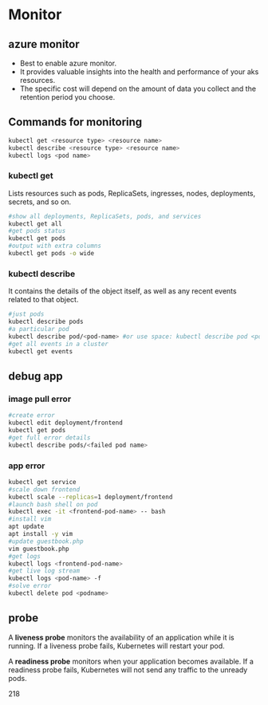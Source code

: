 # Monitor

## azure monitor
- Best to enable azure monitor.
- It provides valuable insights into the health and performance of your aks resources.
- The specific cost will depend on the amount of data you collect and the retention period you choose.

## Commands for monitoring
```sh
kubectl get <resource type> <resource name>
kubectl describe <resource type> <resource name>
kubectl logs <pod name>
```

### kubectl get
Lists resources such as pods, ReplicaSets, ingresses, nodes, deployments, secrets, and so on.
```sh
#show all deployments, ReplicaSets, pods, and services
kubectl get all
#get pods status
kubectl get pods
#output with extra columns
kubectl get pods -o wide
```

### kubectl describe
It contains the details of the object itself, as well as any recent events
related to that object.
```sh
#just pods
kubectl describe pods
#a particular pod
kubectl describe pod/<pod-name> #or use space: kubectl describe pod <pod-name>
#get all events in a cluster
kubectl get events
```

## debug app

### image pull error
```sh
#create error
kubectl edit deployment/frontend
kubectl get pods
#get full error details
kubectl describe pods/<failed pod name>
```

### app error
```sh
kubectl get service
#scale down frontend
kubectl scale --replicas=1 deployment/frontend
#launch bash shell on pod
kubectl exec -it <frontend-pod-name> -- bash
#install vim
apt update
apt install -y vim
#update guestbook.php
vim guestbook.php
#get logs
kubectl logs <frontend-pod-name>
#get live log stream
kubectl logs <pod-name> -f
#solve error
kubectl delete pod <podname>
```

## probe
A **liveness probe** monitors the availability of an application while it is
running. If a liveness probe fails, Kubernetes will restart your pod.

A **readiness probe** monitors when your application becomes available. If a
readiness probe fails, Kubernetes will not send any traffic to the unready
pods.

218
